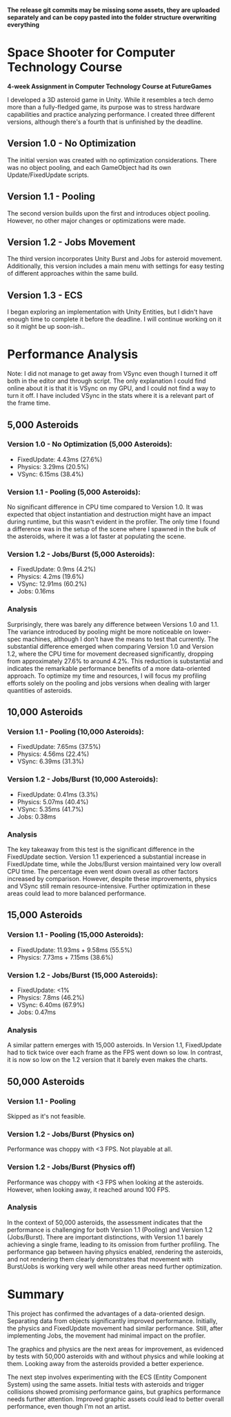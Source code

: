 **The release git commits may be missing some assets, they are uploaded separately and can be copy pasted into the folder structure overwriting everything**

# Space Shooter for Computer Technology Course

**4-week Assignment in Computer Technology Course at FutureGames**

I developed a 3D asteroid game in Unity. While it resembles a tech demo more than a fully-fledged game, its purpose was to stress hardware capabilities and practice analyzing performance. I created three different versions, although there's a fourth that is unfinished by the deadline.

## Version 1.0 - No Optimization
The initial version was created with no optimization considerations. There was no object pooling, and each GameObject had its own Update/FixedUpdate scripts.

## Version 1.1 - Pooling
The second version builds upon the first and introduces object pooling. However, no other major changes or optimizations were made.

## Version 1.2 - Jobs Movement
The third version incorporates Unity Burst and Jobs for asteroid movement. Additionally, this version includes a main menu with settings for easy testing of different approaches within the same build.

## Version 1.3 - ECS
I began exploring an implementation with Unity Entities, but I didn't have enough time to complete it before the deadline. I will continue working on it so it might be up soon-ish..

# Performance Analysis
Note: I did not manage to get away from VSync even though I turned it off both in the editor and through script. The only explanation I could find online about it is that it is VSync on my GPU, and I could not find a way to turn it off. I have included VSync in the stats where it is a relevant part of the frame time.

## 5,000 Asteroids

### Version 1.0 - No Optimization (5,000 Asteroids):
- FixedUpdate: 4.43ms (27.6%)
- Physics: 3.29ms (20.5%)
- VSync: 6.15ms (38.4%)

### Version 1.1 - Pooling (5,000 Asteroids):
No significant difference in CPU time compared to Version 1.0. It was expected that object instantiation and destruction might have an impact during runtime, but this wasn't evident in the profiler. The only time I found a difference was in the setup of the scene where I spawned in the bulk of the asteroids, where it was a lot faster at populating the scene.

### Version 1.2 - Jobs/Burst (5,000 Asteroids):
- FixedUpdate: 0.9ms (4.2%)
- Physics: 4.2ms (19.6%)
- VSync: 12.91ms (60.2%)
- Jobs: 0.16ms

### Analysis
Surprisingly, there was barely any difference between Versions 1.0 and 1.1. The variance introduced by pooling might be more noticeable on lower-spec machines, although I don't have the means to test that currently. The substantial difference emerged when comparing Version 1.0 and Version 1.2, where the CPU time for movement decreased significantly, dropping from approximately 27.6% to around 4.2%. This reduction is substantial and indicates the remarkable performance benefits of a more data-oriented approach. To optimize my time and resources, I will focus my profiling efforts solely on the pooling and jobs versions when dealing with larger quantities of asteroids.

## 10,000 Asteroids

### Version 1.1 - Pooling (10,000 Asteroids):
- FixedUpdate: 7.65ms (37.5%)
- Physics: 4.56ms (22.4%)
- VSync: 6.39ms (31.3%)

### Version 1.2 - Jobs/Burst (10,000 Asteroids):
- FixedUpdate: 0.41ms (3.3%)
- Physics: 5.07ms (40.4%)
- VSync: 5.35ms (41.7%)
- Jobs: 0.38ms

### Analysis
The key takeaway from this test is the significant difference in the FixedUpdate section. Version 1.1 experienced a substantial increase in FixedUpdate time, while the Jobs/Burst version maintained very low overall CPU time. The percentage even went down overall as other factors increased by comparison. However, despite these improvements, physics and VSync still remain resource-intensive. Further optimization in these areas could lead to more balanced performance.

## 15,000 Asteroids

### Version 1.1 - Pooling (15,000 Asteroids):
- FixedUpdate: 11.93ms + 9.58ms (55.5%)
- Physics: 7.73ms + 7.15ms (38.6%)

### Version 1.2 - Jobs/Burst (15,000 Asteroids):
- FixedUpdate: <1%
- Physics: 7.8ms (46.2%)
- VSync: 6.40ms (67.9%)
- Jobs: 0.47ms

### Analysis
A similar pattern emerges with 15,000 asteroids. In Version 1.1, FixedUpdate had to tick twice over each frame as the FPS went down so low. In contrast, it is now so low on the 1.2 version that it barely even makes the charts.

## 50,000 Asteroids

### Version 1.1 - Pooling
Skipped as it's not feasible.

### Version 1.2 - Jobs/Burst (Physics on)
Performance was choppy with <3 FPS. Not playable at all.

### Version 1.2 - Jobs/Burst (Physics off)
Performance was choppy with <3 FPS when looking at the asteroids. However, when looking away, it reached around 100 FPS.

### Analysis
In the context of 50,000 asteroids, the assessment indicates that the performance is challenging for both Version 1.1 (Pooling) and Version 1.2 (Jobs/Burst). There are important distinctions, with Version 1.1 barely achieving a single frame, leading to its omission from further profiling. The performance gap between having physics enabled, rendering the asteroids, and not rendering them clearly demonstrates that movement with Burst/Jobs is working very well while other areas need further optimization.

# Summary
This project has confirmed the advantages of a data-oriented design. Separating data from objects significantly improved performance. Initially, the physics and FixedUpdate movement had similar performance. Still, after implementing Jobs, the movement had minimal impact on the profiler.

The graphics and physics are the next areas for improvement, as evidenced by tests with 50,000 asteroids with and without physics and while looking at them. Looking away from the asteroids provided a better experience.

The next step involves experimenting with the ECS (Entity Component System) using the same assets. Initial tests with asteroids and trigger collisions showed promising performance gains, but graphics performance needs further attention. Improved graphic assets could lead to better overall performance, even though I'm not an artist.
